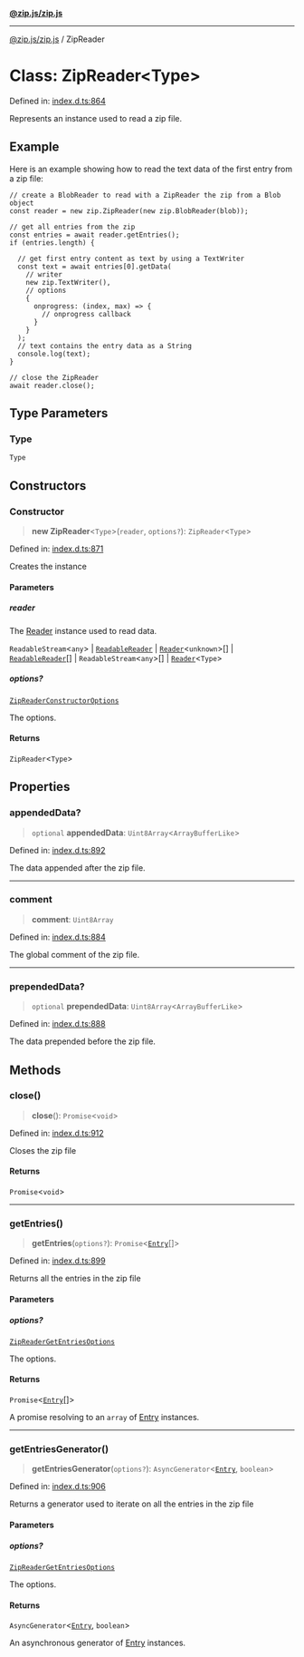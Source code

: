 [**@zip.js/zip.js**](../README.md)

***

[@zip.js/zip.js](../globals.md) / ZipReader

# Class: ZipReader\<Type\>

Defined in: [index.d.ts:864](https://github.com/gildas-lormeau/zip.js/blob/ac43341b8867abfc96920b30361a638957ffd437/index.d.ts#L864)

Represents an instance used to read a zip file.

## Example

Here is an example showing how to read the text data of the first entry from a zip file:
```
// create a BlobReader to read with a ZipReader the zip from a Blob object
const reader = new zip.ZipReader(new zip.BlobReader(blob));

// get all entries from the zip
const entries = await reader.getEntries();
if (entries.length) {

  // get first entry content as text by using a TextWriter
  const text = await entries[0].getData(
    // writer
    new zip.TextWriter(),
    // options
    {
      onprogress: (index, max) => {
        // onprogress callback
      }
    }
  );
  // text contains the entry data as a String
  console.log(text);
}

// close the ZipReader
await reader.close();
```

## Type Parameters

### Type

`Type`

## Constructors

### Constructor

> **new ZipReader**\<`Type`\>(`reader`, `options?`): `ZipReader`\<`Type`\>

Defined in: [index.d.ts:871](https://github.com/gildas-lormeau/zip.js/blob/ac43341b8867abfc96920b30361a638957ffd437/index.d.ts#L871)

Creates the instance

#### Parameters

##### reader

The [Reader](Reader.md) instance used to read data.

`ReadableStream`\<`any`\> | [`ReadableReader`](../interfaces/ReadableReader.md) | [`Reader`](Reader.md)\<`unknown`\>[] | [`ReadableReader`](../interfaces/ReadableReader.md)[] | `ReadableStream`\<`any`\>[] | [`Reader`](Reader.md)\<`Type`\>

##### options?

[`ZipReaderConstructorOptions`](../interfaces/ZipReaderConstructorOptions.md)

The options.

#### Returns

`ZipReader`\<`Type`\>

## Properties

### appendedData?

> `optional` **appendedData**: `Uint8Array`\<`ArrayBufferLike`\>

Defined in: [index.d.ts:892](https://github.com/gildas-lormeau/zip.js/blob/ac43341b8867abfc96920b30361a638957ffd437/index.d.ts#L892)

The data appended after the zip file.

***

### comment

> **comment**: `Uint8Array`

Defined in: [index.d.ts:884](https://github.com/gildas-lormeau/zip.js/blob/ac43341b8867abfc96920b30361a638957ffd437/index.d.ts#L884)

The global comment of the zip file.

***

### prependedData?

> `optional` **prependedData**: `Uint8Array`\<`ArrayBufferLike`\>

Defined in: [index.d.ts:888](https://github.com/gildas-lormeau/zip.js/blob/ac43341b8867abfc96920b30361a638957ffd437/index.d.ts#L888)

The data prepended before the zip file.

## Methods

### close()

> **close**(): `Promise`\<`void`\>

Defined in: [index.d.ts:912](https://github.com/gildas-lormeau/zip.js/blob/ac43341b8867abfc96920b30361a638957ffd437/index.d.ts#L912)

Closes the zip file

#### Returns

`Promise`\<`void`\>

***

### getEntries()

> **getEntries**(`options?`): `Promise`\<[`Entry`](../type-aliases/Entry.md)[]\>

Defined in: [index.d.ts:899](https://github.com/gildas-lormeau/zip.js/blob/ac43341b8867abfc96920b30361a638957ffd437/index.d.ts#L899)

Returns all the entries in the zip file

#### Parameters

##### options?

[`ZipReaderGetEntriesOptions`](../interfaces/ZipReaderGetEntriesOptions.md)

The options.

#### Returns

`Promise`\<[`Entry`](../type-aliases/Entry.md)[]\>

A promise resolving to an `array` of [Entry](../type-aliases/Entry.md) instances.

***

### getEntriesGenerator()

> **getEntriesGenerator**(`options?`): `AsyncGenerator`\<[`Entry`](../type-aliases/Entry.md), `boolean`\>

Defined in: [index.d.ts:906](https://github.com/gildas-lormeau/zip.js/blob/ac43341b8867abfc96920b30361a638957ffd437/index.d.ts#L906)

Returns a generator used to iterate on all the entries in the zip file

#### Parameters

##### options?

[`ZipReaderGetEntriesOptions`](../interfaces/ZipReaderGetEntriesOptions.md)

The options.

#### Returns

`AsyncGenerator`\<[`Entry`](../type-aliases/Entry.md), `boolean`\>

An asynchronous generator of [Entry](../type-aliases/Entry.md) instances.
